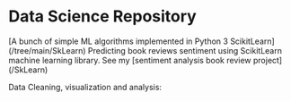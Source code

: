 <h1> Data Science Repository </h1>
  [A bunch of simple ML algorithms implemented in Python 3 ScikitLearn](/tree/main/SkLearn)
Predicting book reviews sentiment using ScikitLearn machine learning library. 
See my [sentiment analysis book review project](/SkLearn)


Data Cleaning, visualization and analysis:

